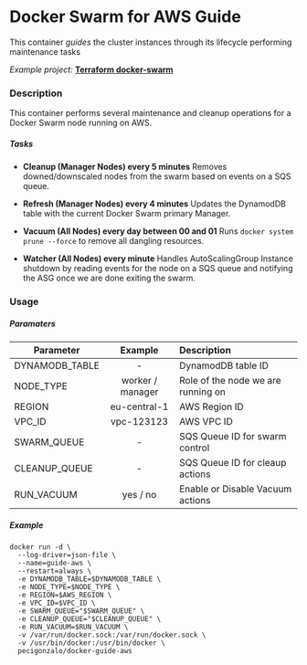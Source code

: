 # Docker Swarm for AWS Guide

This container *guides* the cluster instances through its lifecycle performing maintenance tasks

*Example project:* **[Terraform docker-swarm](https://github.com/pecigonzalo/tf-docker-swarm)**

### Description
This container performs several maintenance and cleanup operations for a Docker Swarm node running on AWS.

##### Tasks
- **Cleanup (Manager Nodes) every 5 minutes**
Removes downed/downscaled nodes from the swarm based on events on a SQS queue.

- **Refresh (Manager Nodes) every 4 minutes**
Updates the DynamodDB table with the current Docker Swarm primary Manager.

- **Vacuum (All Nodes) every day between 00 and 01**
Runs `docker system prune --force` to remove all dangling resources.

- **Watcher (All Nodes) every minute**
Handles AutoScalingGroup Instance shutdown by reading events for the node on a SQS queue and notifying the ASG once we are done exiting the swarm.

### Usage
##### Paramaters
| Parameter | Example | Description |
|-----------|:-------:|:------------|
| DYNAMODB_TABLE | - | DynamodDB table ID |
| NODE_TYPE | worker / manager | Role of the node we are running on |
| REGION | eu-central-1 | AWS Region ID|
| VPC_ID | vpc-123123 | AWS VPC ID |
| SWARM_QUEUE | - | SQS Queue ID for swarm control |
| CLEANUP_QUEUE | - | SQS Queue ID for cleaup actions |
| RUN_VACUUM | yes / no | Enable or Disable Vacuum actions |

##### Example
```
docker run -d \
  --log-driver=json-file \
  --name=guide-aws \
  --restart=always \
  -e DYNAMODB_TABLE=$DYNAMODB_TABLE \
  -e NODE_TYPE=$NODE_TYPE \
  -e REGION=$AWS_REGION \
  -e VPC_ID=$VPC_ID \
  -e SWARM_QUEUE="$SWARM_QUEUE" \
  -e CLEANUP_QUEUE="$CLEANUP_QUEUE" \
  -e RUN_VACUUM=$RUN_VACUUM \
  -v /var/run/docker.sock:/var/run/docker.sock \
  -v /usr/bin/docker:/usr/bin/docker \
  pecigonzalo/docker-guide-aws
```
